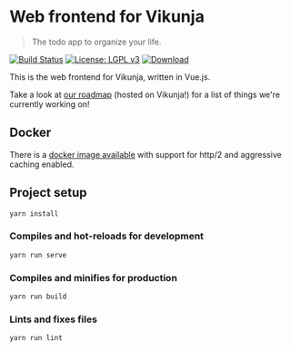 # Web frontend for Vikunja

> The todo app to organize your life.

[![Build Status](https://drone.kolaente.de/api/badges/vikunja/frontend/status.svg)](https://drone.kolaente.de/vikunja/frontend)
[![License: LGPL v3](https://img.shields.io/badge/License-LGPL%20v3-blue.svg)](LICENSE)
[![Download](https://img.shields.io/badge/download-v0.15.0-brightgreen.svg)](https://dl.vikunja.io)

This is the web frontend for Vikunja, written in Vue.js.

Take a look at [our roadmap](https://my.vikunja.cloud/share/UrdhKPqumxDXUbYpEGJLSIyNTwAnbBzVlwdDpRbv/auth) (hosted on Vikunja!) for a list of things we're currently working on!

## Docker

There is a [docker image available](https://hub.docker.com/r/vikunja/api) with support for http/2 and aggressive caching enabled.

## Project setup
```
yarn install
```

### Compiles and hot-reloads for development
```
yarn run serve
```

### Compiles and minifies for production
```
yarn run build
```

### Lints and fixes files
```
yarn run lint
```
